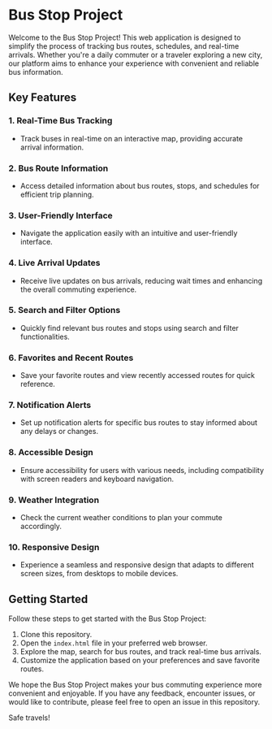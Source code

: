 # Bus Stop Project

Welcome to the Bus Stop Project! This web application is designed to simplify the process of tracking bus routes, schedules, and real-time arrivals. Whether you're a daily commuter or a traveler exploring a new city, our platform aims to enhance your experience with convenient and reliable bus information.

## Key Features

### 1. **Real-Time Bus Tracking**
   - Track buses in real-time on an interactive map, providing accurate arrival information.

### 2. **Bus Route Information**
   - Access detailed information about bus routes, stops, and schedules for efficient trip planning.

### 3. **User-Friendly Interface**
   - Navigate the application easily with an intuitive and user-friendly interface.

### 4. **Live Arrival Updates**
   - Receive live updates on bus arrivals, reducing wait times and enhancing the overall commuting experience.

### 5. **Search and Filter Options**
   - Quickly find relevant bus routes and stops using search and filter functionalities.

### 6. **Favorites and Recent Routes**
   - Save your favorite routes and view recently accessed routes for quick reference.

### 7. **Notification Alerts**
   - Set up notification alerts for specific bus routes to stay informed about any delays or changes.

### 8. **Accessible Design**
   - Ensure accessibility for users with various needs, including compatibility with screen readers and keyboard navigation.

### 9. **Weather Integration**
   - Check the current weather conditions to plan your commute accordingly.

### 10. **Responsive Design**
   - Experience a seamless and responsive design that adapts to different screen sizes, from desktops to mobile devices.

## Getting Started

Follow these steps to get started with the Bus Stop Project:
1. Clone this repository.
2. Open the `index.html` file in your preferred web browser.
3. Explore the map, search for bus routes, and track real-time bus arrivals.
4. Customize the application based on your preferences and save favorite routes.

We hope the Bus Stop Project makes your bus commuting experience more convenient and enjoyable. If you have any feedback, encounter issues, or would like to contribute, please feel free to open an issue in this repository.

Safe travels!

